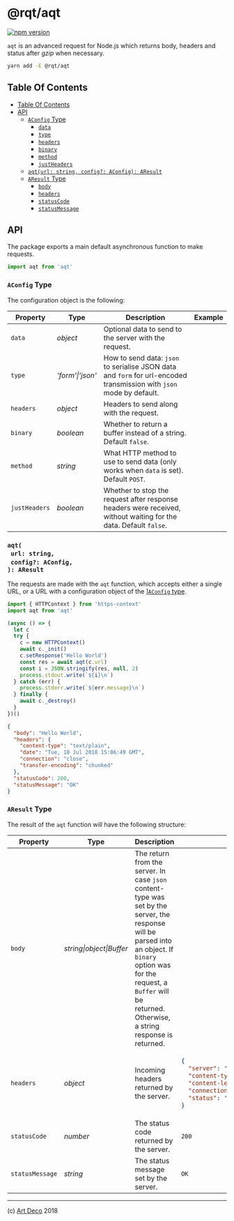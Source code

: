 # @rqt/aqt

[![npm version](https://badge.fury.io/js/%40rqt%2Faqt.svg)](https://npmjs.org/package/@rqt/aqt)

`aqt` is an advanced request for Node.js which returns body, headers and status after _gzip_ when necessary.

```sh
yarn add -E @rqt/aqt
```

## Table Of Contents

- [Table Of Contents](#table-of-contents)
- [API](#api)
  * [`AConfig` Type](#aconfig-type)
    * [<code>data</code>](#data)
    * [<code>type</code>](#type)
    * [<code>headers</code>](#headers)
    * [<code>binary</code>](#binary)
    * [<code>method</code>](#method)
    * [<code>justHeaders</code>](#justheaders)
  * [`aqt(url: string, config?: AConfig): AResult`](#aqturl-stringconfig-aconfig-aresult)
  * [`AResult` Type](#aresult-type)
    * [<code>body</code>](#body)
    * [<code>headers</code>](#headers)
    * [<code>statusCode</code>](#statuscode)
    * [<code>statusMessage</code>](#statusmessage)

## API

The package exports a main default asynchronous function to make requests.

```js
import aqt from 'aqt'
```

### `AConfig` Type

The configuration object is the following:

<table>
 <thead>
  <tr>
   <th>Property</th>
   <th>Type</th>
   <th>Description</th>
   <th>Example</th>
  </tr>
 </thead>
 <tbody>
   <tr>
  <td><a name="data"><code>data</code></a></td>
  <td><em>object</em></td>
  <td>Optional data to send to the server with the request.</td>
  <td></td>
 </tr>
 <tr>
  <td><a name="type"><code>type</code></a></td>
  <td><em>'form'|'json'</em></td>
  <td>How to send data: <code>json</code> to serialise JSON data and <code>form</code> for url-encoded transmission with <code>json</code> mode by default.</td>
  <td></td>
 </tr>
 <tr>
  <td><a name="headers"><code>headers</code></a></td>
  <td><em>object</em></td>
  <td>Headers to send along with the request.</td>
  <td></td>
 </tr>
 <tr>
  <td><a name="binary"><code>binary</code></a></td>
  <td><em>boolean</em></td>
  <td>Whether to return a buffer instead of a string. Default <code>false</code>.</td>
  <td></td>
 </tr>
 <tr>
  <td><a name="method"><code>method</code></a></td>
  <td><em>string</em></td>
  <td>What HTTP method to use to send data (only works when <code>data</code> is set). Default <code>POST</code>.</td>
  <td></td>
 </tr>
 <tr>
  <td><a name="justheaders"><code>justHeaders</code></a></td>
  <td><em>boolean</em></td>
  <td>Whether to stop the request after response headers were received, without waiting for the data. Default <code>false</code>.</td>
  <td></td>
 </tr>
 </tbody>
</table>


### `aqt(`<br/>&nbsp;&nbsp;`url: string,`<br/>&nbsp;&nbsp;`config?: AConfig,`<br/>`): AResult`

The requests are made with the `aqt` function, which accepts either a single URL, or a URL with a configuration object of the ][`AConfig` type](#aconfig-type).

```javascript
import { HTTPContext } from 'https-context'
import aqt from 'aqt'

(async () => {
  let c
  try {
    c = new HTTPContext()
    await c._init()
    c.setResponse('Hello World')
    const res = await aqt(c.url)
    const i = JSON.stringify(res, null, 2)
    process.stdout.write(`${i}\n`)
  } catch (err) {
    process.stderr.write(`${err.message}\n`)
  } finally {
    await c._destroy()
  }
})()
```

```json
{
  "body": "Hello World",
  "headers": {
    "content-type": "text/plain",
    "date": "Tue, 10 Jul 2018 15:06:49 GMT",
    "connection": "close",
    "transfer-encoding": "chunked"
  },
  "statusCode": 200,
  "statusMessage": "OK"
}
```

### `AResult` Type

The result of the `aqt` function will have the following structure:

<table>
 <thead>
  <tr>
   <th>Property</th>
   <th>Type</th>
   <th>Description</th>
   <th>Example</th>
  </tr>
 </thead>
 <tbody>
   <tr>
  <td><a name="body"><code>body</code></a></td>
  <td><em>string|object|Buffer</em></td>
  <td>The return from the server. In case <code>json</code> content-type was set by the server, the response will be parsed into an object. If <code>binary</code> option was for the request, a <code>Buffer</code> will be returned. Otherwise, a string response is returned.</td>
  <td></td>
 </tr>
 <tr>
  <td><a name="headers"><code>headers</code></a></td>
  <td><em>object</em></td>
  <td>Incoming headers returned by the server.</td>
  <td>

```json
{
  "server": "GitHub.com",
  "content-type": "application/json",
  "content-length": "2",
  "connection": "close",
  "status": "200 OK"
}
```
</td>
 </tr>
 <tr>
  <td><a name="statuscode"><code>statusCode</code></a></td>
  <td><em>number</em></td>
  <td>The status code returned by the server.</td>
  <td><code>200</code></td>
 </tr>
 <tr>
  <td><a name="statusmessage"><code>statusMessage</code></a></td>
  <td><em>string</em></td>
  <td>The status message set by the server.</td>
  <td><code>OK</code></td>
 </tr>
 </tbody>
</table>


---

(c) [Art Deco][1] 2018

[1]: https://artdeco.bz
